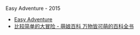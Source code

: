 Easy Adventure - 2015
- [Easy Adventure](https://easy.thankcreate.com/)
- [比较简单的大冒险 - 萌娘百科 万物皆可萌的百科全书](https://zh.moegirl.org.cn/%E6%AF%94%E8%BE%83%E7%AE%80%E5%8D%95%E7%9A%84%E5%A4%A7%E5%86%92%E9%99%A9)
